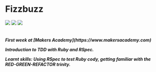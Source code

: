 Fizzbuzz
========
<div>
<img src = https://img.shields.io/badge/%20-GitHub-orange.svg>
<img src = https://img.shields.io/badge/%20-Ruby-blue.svg>
<img src = https://img.shields.io/badge/%20-RSpec-red.svg>
</div>
<br>

<h5> First week at [Makers Academy](https://www.makersacademy.com) 

Introduction to TDD with Ruby and RSpec.

Learnt skills: Using RSpec to test Ruby cody, getting familiar with the RED-GREEN-REFACTOR trinity.

